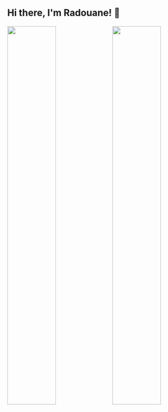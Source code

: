 ## Hi there, I'm Radouane! 👋 


<img align="left" width="47%" src="https://github-readme-stats.vercel.app/api?username=radouane-tamouss&show_icons=true&theme=radical" />
<img align="left" width="47%" src="https://github-readme-stats.vercel.app/api/top-langs/?username=radouane-tamouss&langs_count=8" />
